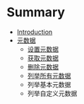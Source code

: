 # Summary

* [Introduction](README.md)
* [元数据](metadata.md)
   * [设置元数据](metadata_set.md)
   * [获取元数据](metatada_get.md)
   * [删除元数据](metadata_del.md)
   * [列举所有元数据](metadata_list.md)
   * 列举基本元数据
   * 列举自定义元数据

